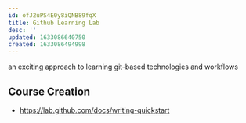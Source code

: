 ```yaml
---
id: ofJ2uPS4E0y8iQNB89fqX
title: Github Learning Lab
desc: ''
updated: 1633086640750
created: 1633086494998
---
```




an exciting approach to learning git-based technologies and workflows

## Course Creation

- https://lab.github.com/docs/writing-quickstart
